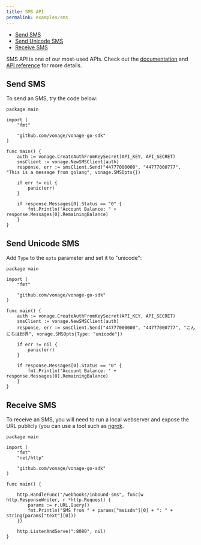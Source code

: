 ```yaml
---
title: SMS API
permalink: examples/sms
---
```


* [Send SMS](#send-sms)
* [Send Unicode SMS](#send-unicode-sms)
* [Receive SMS](#receive-sms)

SMS API is one of our most-used APIs. Check out the [documentation](https://developer.nexmo.com/messaging/sms/overview) and [API reference](https://developer.nexmo.com/api/sms) for more details.

## Send SMS

To send an SMS, try the code below:

```golang
package main

import (
	"fmt"

	"github.com/vonage/vonage-go-sdk"
)

func main() {
	auth := vonage.CreateAuthFromKeySecret(API_KEY, API_SECRET)
	smsClient := vonage.NewSMSClient(auth)
	response, err := smsClient.Send("44777000000", "44777000777", "This is a message from golang", vonage.SMSOpts{})

	if err != nil {
		panic(err)
	}

	if response.Messages[0].Status == "0" {
		fmt.Println("Account Balance: " + response.Messages[0].RemainingBalance)
	}
}
```

## Send Unicode SMS

Add `Type` to the `opts` parameter and set it to "unicode":

```golang
package main

import (
	"fmt"

	"github.com/vonage/vonage-go-sdk"
)

func main() {
	auth := vonage.CreateAuthFromKeySecret(API_KEY, API_SECRET)
	smsClient := vonage.NewSMSClient(auth)
	response, err := smsClient.Send("44777000000", "44777000777", "こんにちは世界", vonage.SMSOpts{Type: "unicode"})

	if err != nil {
		panic(err)
	}

	if response.Messages[0].Status == "0" {
		fmt.Println("Account Balance: " + response.Messages[0].RemainingBalance)
	}
}
```

## Receive SMS

To receive an SMS, you will need to run a local webserver and expose the URL publicly (you can use a tool such as [ngrok](https://ngrok.com).

```golang
package main

import (
	"fmt"
	"net/http"

	"github.com/vonage/vonage-go-sdk"
)

func main() {

	http.HandleFunc("/webhooks/inbound-sms", func(w http.ResponseWriter, r *http.Request) {
		params := r.URL.Query()
		fmt.Println("SMS from " + params["msisdn"][0] + ": " + string(params["text"][0]))
	})

	http.ListenAndServe(":8080", nil)
}
```



